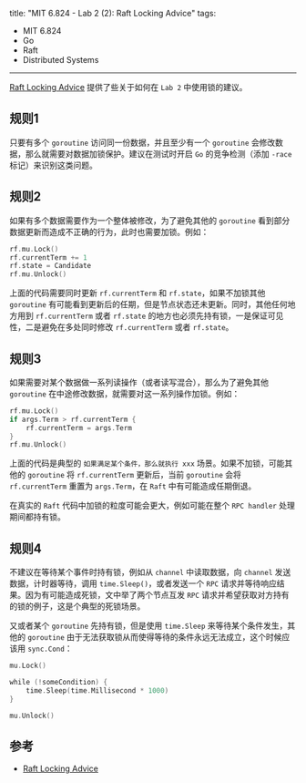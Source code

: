 title: "MIT 6.824 - Lab 2 (2): Raft Locking Advice"
tags:
- MIT 6.824
- Go
- Raft
- Distributed Systems
---

[Raft Locking Advice](https://pdos.csail.mit.edu/6.824/labs/raft-locking.txt) 提供了些关于如何在 `Lab 2` 中使用锁的建议。

## 规则1
只要有多个 `goroutine` 访问同一份数据，并且至少有一个 `goroutine` 会修改数据，那么就需要对数据加锁保护。建议在测试时开启 `Go` 的竞争检测（添加 `-race` 标记）来识别这类问题。

## 规则2
如果有多个数据需要作为一个整体被修改，为了避免其他的 `goroutine` 看到部分数据更新而造成不正确的行为，此时也需要加锁。例如：

```go
rf.mu.Lock()
rf.currentTerm += 1
rf.state = Candidate
rf.mu.Unlock()
```

上面的代码需要同时更新 `rf.currentTerm` 和 `rf.state`，如果不加锁其他 `goroutine` 有可能看到更新后的任期，但是节点状态还未更新。同时，其他任何地方用到 `rf.currentTerm` 或者 `rf.state` 的地方也必须先持有锁，一是保证可见性，二是避免在多处同时修改 `rf.currentTerm` 或者 `rf.state`。

## 规则3
如果需要对某个数据做一系列读操作（或者读写混合），那么为了避免其他 `goroutine` 在中途修改数据，就需要对这一系列操作加锁。例如：

```go
rf.mu.Lock()
if args.Term > rf.currentTerm {
    rf.currentTerm = args.Term
}
rf.mu.Unlock()
```

上面的代码是典型的 `如果满足某个条件，那么就执行 xxx` 场景。如果不加锁，可能其他的 `goroutine` 将 `rf.currentTerm` 更新后，当前 `goroutine` 会将 `rf.currentTerm` 重置为 `args.Term`，在 `Raft` 中有可能造成任期倒退。

在真实的 `Raft` 代码中加锁的粒度可能会更大，例如可能在整个 `RPC handler` 处理期间都持有锁。

## 规则4
不建议在等待某个事件时持有锁，例如从 `channel` 中读取数据，向 `channel` 发送数据，计时器等待，调用 `time.Sleep()`，或者发送一个 `RPC` 请求并等待响应结果。因为有可能造成死锁，文中举了两个节点互发 `RPC` 请求并希望获取对方持有的锁的例子，这是个典型的死锁场景。

又或者某个 `goroutine` 先持有锁，但是使用 `time.Sleep` 来等待某个条件发生，其他的 `goroutine` 由于无法获取锁从而使得等待的条件永远无法成立，这个时候应该用 `sync.Cond`：

```go
mu.Lock()

while (!someCondition) {
    time.Sleep(time.Millisecond * 1000)
}

mu.Unlock()
```

## 参考

* [Raft Locking Advice](https://pdos.csail.mit.edu/6.824/labs/raft-locking.txt)